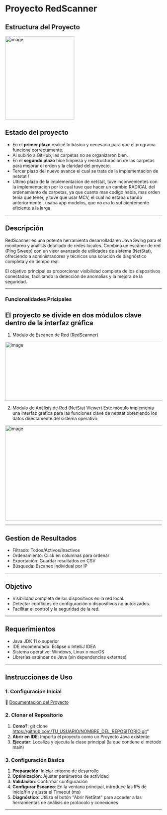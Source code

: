 # Proyecto RedScanner

Estructura del Proyecto
---
<img width="222" height="268" alt="image" src="https://github.com/user-attachments/assets/219dba0d-1cee-45e9-bcc5-e2995a209295" />



## Estado del proyecto

- En el **primer plazo** realicé lo básico y necesario para que el programa funcione correctamente.
- Al subirlo a GitHub, las carpetas no se organizaron bien.
- En el **segundo plazo** hice limpieza y reestructuración de las carpetas para mejorar el orden y la claridad del proyecto.
- Tercer plazo del nuevo avance el cual se trata de la implementacion de netstat !
- Ultimo plazo de la implementacion de netstat, tuve inconvenientes con la implementacion por lo cual tuve que hacer un cambio RADICAL del ordenamiento de carpetas, ya que cuanto mas codigo habia, mas orden tenia que tener, y tuve que usar MCV, el cual no estaba usando anteriormente.. usaba app modelos, que no era lo suficientemente eficiente a la larga

---

## Descripción
RedScanner es una potente herramienta desarrollada en Java Swing para el monitoreo y análisis detallado de redes locales. Combina un escáner de red (Ping Sweep) con un visor avanzado de utilidades de sistema (NetStat), ofreciendo a administradores y técnicos una solución de diagnóstico completa y en tiempo real.

El objetivo principal es proporcionar visibilidad completa de los dispositivos conectados, facilitando la detección de anomalías y la mejora de la seguridad.

---

### Funcionalidades Pricipales
## El proyecto se divide en dos módulos clave dentro de la interfaz gráfica

1. Módulo de Escaneo de Red (RedScanner)
<img width="616" height="190" alt="image" src="https://github.com/user-attachments/assets/62969125-590e-49ff-82b3-98a64b87c9f3" />


2. Módulo de Análisis de Red (NetStat Viewer)
Este módulo implementa una interfaz gráfica para las funciones clave de netstat obteniendo los datos directamente del sistema operativo
<img width="625" height="306" alt="image" src="https://github.com/user-attachments/assets/fb6df03d-ffdc-4dba-9344-7f844696b012" />


---

## Gestion de Resultados
- Filtrado: Todos/Activos/Inactivos
- Ordenamiento: Click en columnas para ordenar
- Exportación: Guardar resultados en CSV
- Búsqueda: Escaneo individual por IP

---

## Objetivo
- Visibilidad completa de los dispositivos en la red local.  
- Detectar conflictos de configuración o dispositivos no autorizados.  
- Facilitar el control y la seguridad de la red.

---

## Requerimientos
- Java JDK 11 o superior  
- IDE recomendado: Eclipse o IntelliJ IDEA  
- Sistema operativo: Windows, Linux o macOS  
- Librerías estándar de Java (sin dependencias externas)

---

##  Instrucciones de Uso

### 1. Configuración Inicial
🔗 [Documentación del Proyecto](https://1drv.ms/w/c/cf55db22f6cdb784/EZgcJ4a4esVGhZRO5Zep-ikBJ-1Huc5oyqUuKGPG1HIRiw?e=WQcOAp)

### 2. Clonar el Repositorio
1. **Como?**: git clone https://github.com/TU_USUARIO/NOMBRE_DEL_REPOSITORIO.git"  
2. **Abrir en IDE**:  Importa el proyecto como un Proyecto Java existente  
3. **Ejecutar**: Localiza y ejecuta la clase principal (la que contiene el método main)  

### 3. Configuración Básica
1. **Preparación**: Iniciar entorno de desarrollo  
2. **Optimización**: Ajustar parámetros de actividad  
3. **Validación**: Confirmar configuración  
4. **Configurar Escaneo**:  En la ventana principal, introduce las IPs de inicio/fin y ajusta el Timeout (ms)
5. **Diagnóstico**: Utiliza el botón "Abrir NetStat" para acceder a las herramientas de análisis de protocolo y conexiones


---
